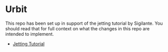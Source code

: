 # Urbit

This repo has been set up in support of the jetting tutorial by Sigilante.  You should
read that for full context on what the changes in this repo are intended to implement.

- [Jetting Tutorial](https://gist.github.com/sigilante/31cc7941a41b51dca5db6692a756fd64)
